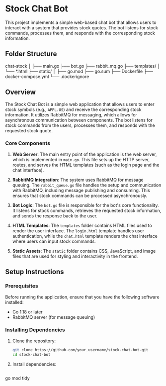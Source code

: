 # Stock Chat Bot

This project implements a simple web-based chat bot that allows users to interact with a system that provides stock quotes. The bot listens for stock commands, processes them, and responds with the corresponding stock information.

## Folder Structure
chat-stock
│
├── main.go
├── bot.go
├── rabbit_mq.go
├── templates/
│   └── *.html
├── static/
│
├── go.mod
├── go.sum
├── Dockerfile
├── docker-compose.yml
└── .dockerignore

## Overview

The Stock Chat Bot is a simple web application that allows users to enter stock symbols (e.g., `APPL.US`) and receive the corresponding stock information. It utilizes RabbitMQ for messaging, which allows for asynchronous communication between components. The bot listens for stock commands from the users, processes them, and responds with the requested stock quote.

### Core Components

1. **Web Server**: The main entry point of the application is the web server, which is implemented in `main.go`. This file sets up the HTTP server, routes, and serves the HTML templates (such as the login page and the chat interface).

2. **RabbitMQ Integration**: The system uses RabbitMQ for message queuing. The `rabbit_queue.go` file handles the setup and communication with RabbitMQ, including message publishing and consuming. This ensures that stock commands can be processed asynchronously.

3. **Bot Logic**: The `bot.go` file is responsible for the bot's core functionality. It listens for stock commands, retrieves the requested stock information, and sends the response back to the user.

4. **HTML Templates**: The `templates` folder contains HTML files used to render the user interface. The `login.html` template handles user authentication, while the `chat.html` template renders the chat interface where users can input stock commands.

5. **Static Assets**: The `static` folder contains CSS, JavaScript, and image files that are used for styling and interactivity in the frontend.

## Setup Instructions

### Prerequisites

Before running the application, ensure that you have the following software installed:

- Go 1.18 or later
- RabbitMQ server (for message queuing)

### Installing Dependencies

1. Clone the repository:

   ```bash
   git clone https://github.com/your_username/stock-chat-bot.git
   cd stock-chat-bot
   ```
2. Install dependencies:

   ```bash
go mod tidy
   ```


